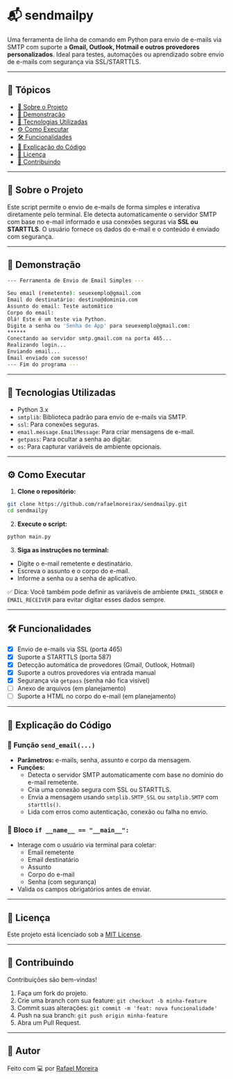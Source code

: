 # 📬 sendmailpy

Uma ferramenta de linha de comando em Python para envio de e-mails via SMTP com suporte a **Gmail, Outlook, Hotmail e outros provedores personalizados**. Ideal para testes, automações ou aprendizado sobre envio de e-mails com segurança via SSL/STARTTLS.

---

## 📌 Tópicos

- [📖 Sobre o Projeto](#-sobre-o-projeto)
- [📸 Demonstração](#-demonstração)
- [🚀 Tecnologias Utilizadas](#-tecnologias-utilizadas)
- [⚙️ Como Executar](#️-como-executar)
- [🛠️ Funcionalidades](#️-funcionalidades)
- [🧠 Explicação do Código](#-explicação-do-código)
- [📄 Licença](#-licença)
- [🤝 Contribuindo](#-contribuindo)

---

## 📖 Sobre o Projeto

Este script permite o envio de e-mails de forma simples e interativa diretamente pelo terminal. Ele detecta automaticamente o servidor SMTP com base no e-mail informado e usa conexões seguras via **SSL ou STARTTLS**. O usuário fornece os dados do e-mail e o conteúdo é enviado com segurança.

---

## 📸 Demonstração

```bash
--- Ferramenta de Envio de Email Simples ---

Seu email (remetente): seuexemplo@gmail.com
Email do destinatário: destino@dominio.com
Assunto do email: Teste automático
Corpo do email:
Olá! Este é um teste via Python.
Digite a senha ou 'Senha de App' para seuexemplo@gmail.com:
******
Conectando ao servidor smtp.gmail.com na porta 465...
Realizando login...
Enviando email...
Email enviado com sucesso!
--- Fim do programa ---
```

---

## 🚀 Tecnologias Utilizadas

- Python 3.x
- `smtplib`: Biblioteca padrão para envio de e-mails via SMTP.
- `ssl`: Para conexões seguras.
- `email.message.EmailMessage`: Para criar mensagens de e-mail.
- `getpass`: Para ocultar a senha ao digitar.
- `os`: Para capturar variáveis de ambiente opcionais.

---

## ⚙️ Como Executar

1. **Clone o repositório:**

```bash
git clone https://github.com/rafaelmoreirax/sendmailpy.git
cd sendmailpy
```

2. **Execute o script:**

```bash
python main.py
```

3. **Siga as instruções no terminal:**

- Digite o e-mail remetente e destinatário.
- Escreva o assunto e o corpo do e-mail.
- Informe a senha ou a senha de aplicativo.

✅ Dica: Você também pode definir as variáveis de ambiente `EMAIL_SENDER` e `EMAIL_RECEIVER` para evitar digitar esses dados sempre.

---

## 🛠️ Funcionalidades

- [x] Envio de e-mails via SSL (porta 465)
- [x] Suporte a STARTTLS (porta 587)
- [x] Detecção automática de provedores (Gmail, Outlook, Hotmail)
- [x] Suporte a outros provedores via entrada manual
- [x] Segurança via `getpass` (senha não fica visível)
- [ ] Anexo de arquivos (em planejamento)
- [ ] Suporte a HTML no corpo do e-mail (em planejamento)

---

## 🧠 Explicação do Código

### 🔐 Função `send_email(...)`

- **Parâmetros:** e-mails, senha, assunto e corpo da mensagem.
- **Funções:**
  - Detecta o servidor SMTP automaticamente com base no domínio do e-mail remetente.
  - Cria uma conexão segura com SSL ou STARTTLS.
  - Envia a mensagem usando `smtplib.SMTP_SSL` ou `smtplib.SMTP` com `starttls()`.
  - Lida com erros como autenticação, conexão ou falha no envio.

### 🧪 Bloco `if __name__ == "__main__":`

- Interage com o usuário via terminal para coletar:
  - Email remetente
  - Email destinatário
  - Assunto
  - Corpo do e-mail
  - Senha (com segurança)
- Valida os campos obrigatórios antes de enviar.

---

## 📄 Licença

Este projeto está licenciado sob a [MIT License](LICENSE).

---

## 🤝 Contribuindo

Contribuições são bem-vindas!

1. Faça um fork do projeto.
2. Crie uma branch com sua feature: `git checkout -b minha-feature`
3. Commit suas alterações: `git commit -m 'feat: nova funcionalidade'`
4. Push na sua branch: `git push origin minha-feature`
5. Abra um Pull Request.

---

## 👤 Autor

Feito com 💻 por [Rafael Moreira](https://github.com/lucaspereira3)
